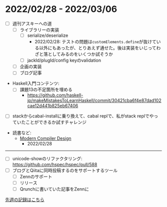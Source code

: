 # 2022/02/28 - 2022/03/06

- [ ] 週刊アスキーへの道
    - [ ] ライブラリーの実装
        - [ ] serialize/deserialize
            - 2022/02/28: テストの問題は`customElements.define`が抜けている以外にもあったが、とりあえず通せた。後は実装をいじってわざと落としてみるのをいくつか試そうか
        - [ ] jackId/plugId/config keyのvalidation
    - [ ] 企画の実装
    - [ ] ブログ記事
- Haskell入門コンテンツ:
    - [ ] 課題13の不足箇所を埋める
        - <https://github.com/haskell-jp/makeMistakesToLearnHaskell/commit/30421cba6f4e87dad102cae12d441b825eb67406>
- [ ] stackからcabal-installに乗り換えて、cabal replで、私がstack replでやっていたことができるか試すチャレンジ
- 読書など:
    - [Modern Compiler Design](https://www.springer.com/jp/book/9781461446989)
        - 2022/02/28

------

- [ ] unicode-showのリファクタリング: <https://github.com/hspec/hspec/pull/588>
- [ ] ブログとQiitaに同時投稿するのをサポートするツール
    - [ ] Zennのサポート
    - [ ] リリース
    - [ ] Qrunchに書いていた記事をZennに

[先週の記録はこちら](https://github.com/igrep/daily-commits/blob/f9894ed59e8d41b9df56887c7e270bbe08580c78/yesterday.md)
